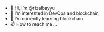 - 👋 Hi, I’m @rizalbayyu
- 👀 I’m interested in DevOps and blockchain
- 🌱 I’m currently learning blockchain
- 📫 How to reach me ...

<!---
rizalbayyu/rizalbayyu is a ✨ special ✨ repository because its `README.md` (this file) appears on your GitHub profile.
You can click the Preview link to take a look at your changes.
--->
